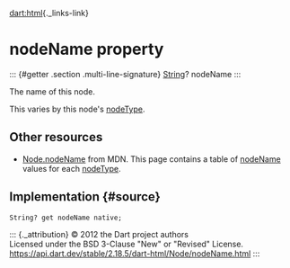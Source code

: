 [dart:html](../../dart-html/dart-html-library){._links-link}

nodeName property
=================

::: {#getter .section .multi-line-signature}
[String](../../dart-core/string-class)? nodeName
:::

The name of this node.

This varies by this node\'s [nodeType](nodetype).

Other resources
---------------

-   [Node.nodeName](https://developer.mozilla.org/en-US/docs/Web/API/Node.nodeName)
    from MDN. This page contains a table of [nodeName](nodename) values
    for each [nodeType](nodetype).

Implementation {#source}
--------------

``` {.language-dart data-language="dart"}
String? get nodeName native;
```

::: {._attribution}
© 2012 the Dart project authors\
Licensed under the BSD 3-Clause \"New\" or \"Revised\" License.\
<https://api.dart.dev/stable/2.18.5/dart-html/Node/nodeName.html>
:::
